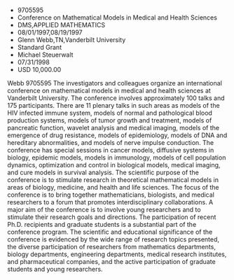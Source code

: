 
* 9705595
* Conference on Mathematical Models in Medical and Health Sciences
* DMS,APPLIED MATHEMATICS
* 08/01/1997,08/19/1997
* Glenn Webb,TN,Vanderbilt University
* Standard Grant
* Michael Steuerwalt
* 07/31/1998
* USD 10,000.00

Webb 9705595 The investigators and colleagues organize an international
conference on mathematical models in medical and health sciences at Vanderbilt
University. The conference involves approximately 100 talks and 175
participants. There are 11 plenary talks in such areas as models of the HIV
infected immune system, models of normal and pathological blood production
systems, models of tumor growth and treatment, models of pancreatic function,
wavelet analysis and medical imaging, models of the emergence of drug
resistance, models of epidemiology, models of DNA and hereditary abnormalities,
and models of nerve impulse conduction. The conference has special sessions in
cancer models, diffusive systems in biology, epidemic models, models in
immunology, models of cell population dynamics, optimization and control in
biological models, medical imaging, and cure models in survival analysis. The
scientific purpose of the conference is to stimulate research in theoretical
mathematical models in areas of biology, medicine, and health and life sciences.
The focus of the conference is to bring together mathematicians, biologists, and
medical researchers to a forum that promotes interdisciplinary collaborations. A
major aim of the conference is to involve young researchers and to stimulate
their research goals and directions. The participation of recent Ph.D.
recipients and graduate students is a substantial part of the conference
program. The scientific and educational significance of the conference is
evidenced by the wide range of research topics presented, the diverse
participation of researchers from mathematics departments, biology departments,
engineering departments, medical research institutes, and pharmaceutical
companies, and the active participation of graduate students and young
researchers.
